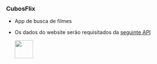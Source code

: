 ### CubosFlix

- App de busca de filmes 

- Os dados do website serão requisitados da [seguinte API](https://tmdb-proxy.cubos-academy.workers.dev)

  <img src="https://cdn.jsdelivr.net/gh/devicons/devicon/icons/git/git-original.svg"
    style="height: 50px; width: 50px;" />

